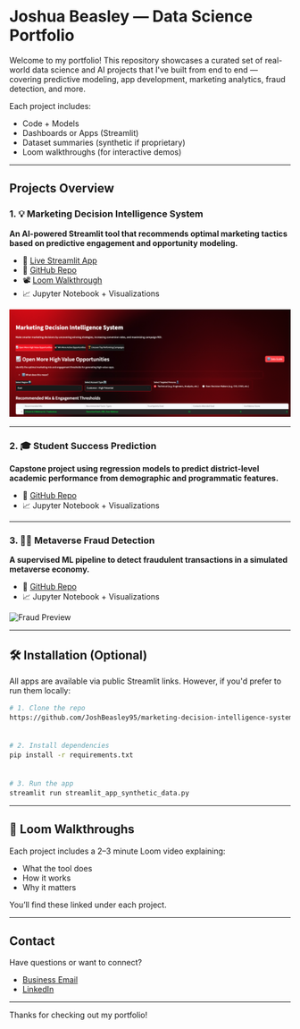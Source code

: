 # Joshua Beasley — Data Science Portfolio


Welcome to my portfolio! This repository showcases a curated set of real-world data science and AI projects that I've built from end to end — covering predictive modeling, app development, marketing analytics, fraud detection, and more.


Each project includes:
- Code + Models
- Dashboards or Apps (Streamlit)
- Dataset summaries (synthetic if proprietary)
- Loom walkthroughs (for interactive demos)


---


## Projects Overview


### 1. 💡 Marketing Decision Intelligence System
**An AI-powered Streamlit tool that recommends optimal marketing tactics based on predictive engagement and opportunity modeling.**


- 🔗 [Live Streamlit App](https://marketing-decision-intelligence-system-tpb6grgdoffslvnyzbxh7x.streamlit.app/)
- 📂 [GitHub Repo](https://github.com/JoshBeasley95/marketing-decision-intelligence-system)
- 📽️ [Loom Walkthrough](https://www.loom.com/share/bf65947ee9c14b39a75fe0657adbf441?sid=d08054fb-75c3-4b09-9d47-b3a4c3ce3893)
- 📈 Jupyter Notebook + Visualizations

![App Preview](./app_preview.png)


---


### 2. 🎓 Student Success Prediction
**Capstone project using regression models to predict district-level academic performance from demographic and programmatic features.**


- 📂 [GitHub Repo](https://github.com/JoshBeasley/Springboard-Data-Science/Notebooks/Capstone%202)
- 📈 Jupyter Notebook + Visualizations


---



### 3. 🕵️‍♂️ Metaverse Fraud Detection
**A supervised ML pipeline to detect fraudulent transactions in a simulated metaverse economy.**


- 📂 [GitHub Repo](https://github.com/your-username/metaverse-fraud-detector)
- 📈 Jupyter Notebook + Visualizations


![Fraud Preview](thumbnails/fraud_detector.png)


---



## 🛠️ Installation (Optional)
All apps are available via public Streamlit links. However, if you'd prefer to run them locally:


```bash
# 1. Clone the repo
https://github.com/JoshBeasley95/marketing-decision-intelligence-system.git


# 2. Install dependencies
pip install -r requirements.txt


# 3. Run the app
streamlit run streamlit_app_synthetic_data.py
```


---


## 🎥 Loom Walkthroughs
Each project includes a 2–3 minute Loom video explaining:
- What the tool does
- How it works
- Why it matters


You’ll find these linked under each project.


---


## Contact
Have questions or want to connect?
- [Business Email](texasjmb@gmail.com)
- [LinkedIn]([https://www.linkedin.com/in/your-linkedin](https://www.linkedin.com/in/joshuabeasley/)])


---


Thanks for checking out my portfolio!
